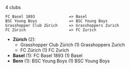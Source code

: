 4 clubs

```
FC Basel 1893               => Basel
BSC Young Boys              => BSC Young Boys
Grasshopper Club Zürich     => Grasshoppers Zurich
FC Zürich                   => FC Zurich
```



- **Zürich** (2): 
  - Grasshopper Club Zürich  (1) Grasshoppers Zurich
  - FC Zürich  (1) FC Zurich
- **Basel** (1): FC Basel 1893  (1) Basel
- **Bern** (1): BSC Young Boys  (1) BSC Young Boys



